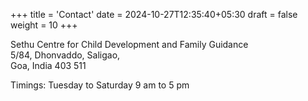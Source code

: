 +++
title = 'Contact'
date = 2024-10-27T12:35:40+05:30
draft = false
weight = 10
+++

Sethu Centre for Child Development and Family Guidance  
5/84, Dhonvaddo, Saligao,  
Goa, India 403 511

Timings: Tuesday to Saturday 9 am to 5 pm
